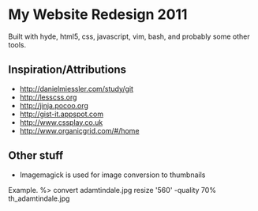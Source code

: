 # My Website Redesign 2011

Built with hyde, html5, css, javascript, vim, bash, and probably some other tools.

## Inspiration/Attributions
- <http://danielmiessler.com/study/git>  
- <http://lesscss.org>  
- <http://jinja.pocoo.org>  
- <http://gist-it.appspot.com>
- <http://www.cssplay.co.uk>
- <http://www.organicgrid.com/#/home>


## Other stuff
- Imagemagick is used for image conversion to thumbnails

Example. %> convert adamtindale.jpg resize '560' -quality 70% th_adamtindale.jpg
